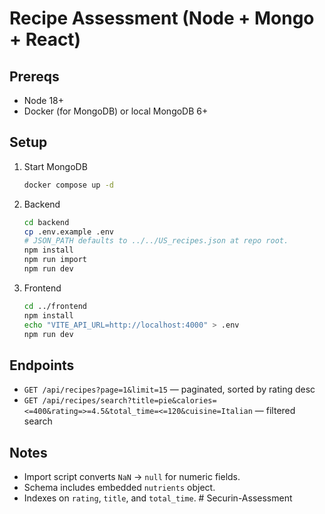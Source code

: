 # Recipe Assessment (Node + Mongo + React)

## Prereqs
- Node 18+
- Docker (for MongoDB) or local MongoDB 6+

## Setup
1. Start MongoDB
   ```bash
   docker compose up -d
   ```

2. Backend
   ```bash
   cd backend
   cp .env.example .env
   # JSON_PATH defaults to ../../US_recipes.json at repo root.
   npm install
   npm run import
   npm run dev
   ```

3. Frontend
   ```bash
   cd ../frontend
   npm install
   echo "VITE_API_URL=http://localhost:4000" > .env
   npm run dev
   ```

## Endpoints
- `GET /api/recipes?page=1&limit=15` — paginated, sorted by rating desc
- `GET /api/recipes/search?title=pie&calories=<=400&rating=>=4.5&total_time=<=120&cuisine=Italian` — filtered search

## Notes
- Import script converts `NaN` → `null` for numeric fields.
- Schema includes embedded `nutrients` object.
- Indexes on `rating`, `title`, and `total_time`.
#   S e c u r i n - A s s e s s m e n t  
 